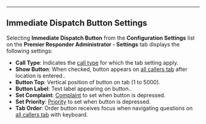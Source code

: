   ----------------------------------------
  **Immediate Dispatch Button Settings**
  ----------------------------------------

Selecting **Immediate Dispatch Button** from the **Configuration
Settings** list on the **Premier Responder Administrator - Settings**
tab displays the following settings:

-   **Call Type**: Indicates the [call    type](<All Caller Questions.md>) for which the tab setting apply.
-   **Show Button**: When checked, button appears on [all callers    tab](<General Questions.md>) after location is entered..
-   **Button Top**: Vertical position of button on tab (1 to 5000).
-   **Button Label**: Text label appearing on button..
-   **Set Complaint**: [Complaint](<General Questions.md>) to set when
    button is depressed.
-   **Set Priority**: [Priority](<Priorities.md>) to set when button is
    depressed.
-   **Tab Order**: Order button receives focus when navigating questions
    on [all callers tab](<All Caller Questions.md>) with keyboard.

<figure><img src=".gitbook/assets/Immediate Dispatch Button Settings_files/Image001.png" alt=""><figcaption></figcaption></figure> 
